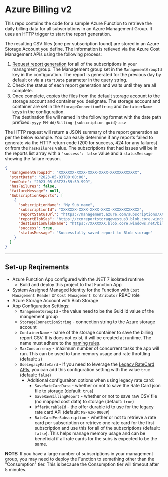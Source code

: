 # Azure Billing v2

This repo contains the code for a sample Azure Function to retrieve the daily billing data for all subscriptions in an Azure Management Group. It uses an HTTP trigger to start the report generation.

The resulting CSV files (one per subscription found) are stored in an Azure Storage Account you define.
The information is retieved via the Azure Cost Management APIs using the following process:

1. [Request report generation](https://learn.microsoft.com/en-us/rest/api/cost-management/generate-cost-details-report/create-operation?tabs=HTTP) for all of the subscriptions in your managment group. The Management group set in the `ManagementGroupId` key in the configuration. The report is generated for the previous day by default or via a `startDate` parameter in the query string.
2. Check the status of each report generation and waits until they are all complete.
3. Once complete, copies the files from the default storage account to the storage account and container you designate. The storage account and container are set in the `StorageConnectionString` and `ContainerName` keys in the configuration.\
 The destination file will named in the following format with the date path prefixed: `yyyy-MM-dd/Billing-{subscription guid}.csv`

The HTTP request will return a JSON summary of the report generation as per the below example. You can easily determine if any reports failed to generate via the HTTP return code (200 for success, 424 for any failures) or from the `hasFailures` value. The subscriptions that had issues will be in the reports list array with a `"success": false` value and a `statusMessage` showing the failure reason.

``` json
{
  "managementGroupId": "XXXXXXX-XXXX-XXXX-XXXX-XXXXXXXXXXXX",
  "startDate": "2023-05-03T00:00:00",
  "endDate": "2023-05-03T23:59:59.999",
  "hasFailures": false,
  "failureMessage": null,
  "SubscriptionReports": [
    {
      "subscriptionName": "My Sub name",
      "subscriptionId": "XXXXXXX-XXXX-XXXX-XXXX-XXXXXXXXXXXX",
      "reportStatusUrl": "https://management.azure.com/subscriptions/XXXXXXX-XXXX-XXXX-XXXX-XXXXXXXXXXXX/providers/Microsoft.CostManagement/costDetailsOperationResults/xxxxxxx-xxxx-xxxx-xxxx-xxxxxxxxxxxx?api-version=2022-10-01",
      "reportBlobSas": "https://ccmreportstoragewestus3.blob.core.windows.net/armmusagedetailsreportdownloadcontainer/20230504/xxxxxxx-xxxx-xxxx-xxxx-xxxxxxxxxxxx?sv=2018-03-28\u0026sr=b\u0026sig=6TFT5jBp1QRYIrApdrBd4vl%2FTNgeLCw0NViskYMXXl0%3D\u0026spr=https\u0026st=2023-05-04T14%3A30%3A21Z\u0026se=2023-05-05T02%3A35%3A21Z\u0026sp=r",
      "destinationBlobName": "https://XXXXXXX.blob.core.windows.net/billing/2023-05-03/Billing-XXXXXXX-XXXX-XXXX-XXXX-XXXXXXXXXXXX.csv",
      "success": true,
      "statusMessage": "Successfully saved report to Blob storage"
    }
  ]
}
```

----

## Set-up Reqirements

- Azure Function App configured with the .NET 7 isolated runtime
  - Build and deploy this project to that Function App
- System Assigned Managed Identity for the Function with `Cost Management Reader` or `Cost Management Contributor` RBAC role
- Azure Storage Account with Blob Storage
- App Configuration Settings:
  - `ManagementGroupId` - the value need to be the Guid Id value of the mangement group
  - `StorageConnectionString` - connection string to the Azure storage account
  - `ContainerName` - name of the storage container to save the billing report CSV. If is does not exist, it will be created at runtime. The name must adhere to the [naming rules](https://learn.microsoft.com/en-us/rest/api/storageservices/naming-and-referencing-containers--blobs--and-metadata#container-names).
  - `MaxConcurrency` - maximum number of concurrent tasks the app will run. This can be used to tune memory usage and rate throttling (default: `2`)
  - `UseLegacyRateCard` - If you need to leverage the [Legacy RateCard APIs](https://learn.microsoft.com/en-us/previous-versions/azure/reference/mt219004(v%3dazure.100)), you can add this configuration setting with the value `true` (default: `false`)
    - Additional configuraiton options when using legacy rate card:
      - `SaveRateCardData` - whether or not to save the Rate Card json file to storage (default: `true`)
      - `SaveRawBillingReport` - whether or not to save raw CSV file (no mapped cost data) to storage (default: `true`)
      - `OfferDurableId` - the offer durable id to use for the legacy rate card API (default: `MS-AZR-0003P`)
      - `RateCardPerSubscription` - whether or not to retrieve a rate card per subscription or retrieve one rate card for the first subscription and use this for all of the subscriptions (default: `false`). This helps manage memory usage and can be beneficial if all rate cards for the subs is expected to be the same.

**NOTE:** If you have a large number of subscriptions in your management group, you may need to deploy the Function to something other than the "Consumption" tier. This is because the Consumption tier will timeout after 5 minutes.
